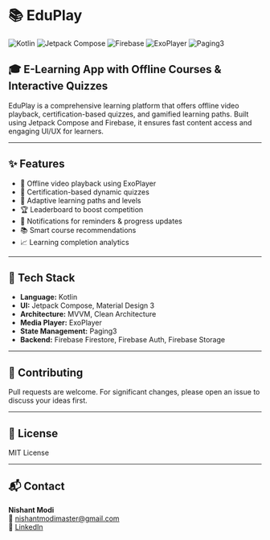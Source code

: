 # 📚 EduPlay

![Kotlin](https://img.shields.io/badge/Kotlin-7F52FF?style=flat&logo=kotlin&logoColor=white)
![Jetpack Compose](https://img.shields.io/badge/Jetpack_Compose-4285F4?style=flat&logo=android&logoColor=white)
![Firebase](https://img.shields.io/badge/Firebase-FFCA28?style=flat&logo=firebase&logoColor=black)
![ExoPlayer](https://img.shields.io/badge/ExoPlayer-FF5722?style=flat&logo=google&logoColor=white)
![Paging3](https://img.shields.io/badge/Paging3-009688?style=flat)

## 🎓 E-Learning App with Offline Courses & Interactive Quizzes

EduPlay is a comprehensive learning platform that offers offline video playback, certification-based quizzes, and gamified learning paths. Built using Jetpack Compose and Firebase, it ensures fast content access and engaging UI/UX for learners.

---

## ✨ Features

- 🎥 Offline video playback using ExoPlayer
- 📝 Certification-based dynamic quizzes
- 🧠 Adaptive learning paths and levels
- 🏆 Leaderboard to boost competition
- 🔔 Notifications for reminders & progress updates
- 📚 Smart course recommendations
- 📈 Learning completion analytics

---

## 🧰 Tech Stack

- **Language:** Kotlin
- **UI:** Jetpack Compose, Material Design 3
- **Architecture:** MVVM, Clean Architecture
- **Media Player:** ExoPlayer
- **State Management:** Paging3
- **Backend:** Firebase Firestore, Firebase Auth, Firebase Storage

---

## 🤝 Contributing
Pull requests are welcome. For significant changes, please open an issue to discuss your ideas first.

---

## 📄 License
MIT License

---

## 📬 Contact
**Nishant Modi**  
📧 nishantmodimaster@gmail.com  
🔗 [LinkedIn](https://linkedin.com/in/nishantmodi92)
